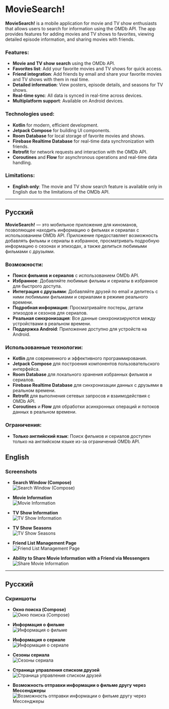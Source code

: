 # MovieSearch!

**MovieSearch!** is a mobile application for movie and TV show enthusiasts that allows users to search for information using the OMDb API. The app provides features for adding movies and TV shows to favorites, viewing detailed episode information, and sharing movies with friends.

### Features:
- **Movie and TV show search** using the OMDb API.
- **Favorites list**: Add your favorite movies and TV shows for quick access.
- **Friend integration**: Add friends by email and share your favorite movies and TV shows with them in real time.
- **Detailed information**: View posters, episode details, and seasons for TV shows.
- **Real-time sync**: All data is synced in real-time across devices.
- **Multiplatform support**: Available on Android devices.

### Technologies used:
- **Kotlin** for modern, efficient development.
- **Jetpack Compose** for building UI components.
- **Room Database** for local storage of favorite movies and shows.
- **Firebase Realtime Database** for real-time data synchronization with friends.
- **Retrofit** for network requests and interaction with the OMDb API.
- **Coroutines** and **Flow** for asynchronous operations and real-time data handling.

### Limitations:
- **English only**: The movie and TV show search feature is available only in English due to the limitations of the OMDb API.

---

## Русский

**MovieSearch!** — это мобильное приложение для киноманов, позволяющее находить информацию о фильмах и сериалах с использованием OMDb API. Приложение предоставляет возможность добавлять фильмы и сериалы в избранное, просматривать подробную информацию о сезонах и эпизодах, а также делиться любимыми фильмами с друзьями.

### Возможности:
- **Поиск фильмов и сериалов** с использованием OMDb API.
- **Избранное**: Добавляйте любимые фильмы и сериалы в избранное для быстрого доступа.
- **Интеграция с друзьями**: Добавляйте друзей по email и делитесь с ними любимыми фильмами и сериалами в режиме реального времени.
- **Подробная информация**: Просматривайте постеры, детали эпизодов и сезонов для сериалов.
- **Реальная синхронизация**: Все данные синхронизируются между устройствами в реальном времени.
- **Поддержка Android**: Приложение доступно для устройств на Android.

### Использованные технологии:
- **Kotlin** для современного и эффективного программирования.
- **Jetpack Compose** для построения компонентов пользовательского интерфейса.
- **Room Database** для локального хранения избранных фильмов и сериалов.
- **Firebase Realtime Database** для синхронизации данных с друзьями в реальном времени.
- **Retrofit** для выполнения сетевых запросов и взаимодействия с OMDb API.
- **Coroutines** и **Flow** для обработки асинхронных операций и потоков данных в реальном времени.

### Ограничения:
- **Только английский язык**: Поиск фильмов и сериалов доступен только на английском языке из-за ограничений OMDb API.


## English

### Screenshots

- **Search Window (Compose)**  
  ![Search Window (Compose)](assets/1.png)

- **Movie Information**  
  ![Movie Information](assets/2.png)

- **TV Show Information**  
  ![TV Show Information](assets/3.png)

- **TV Show Seasons**  
  ![TV Show Seasons](assets/4.png)

- **Friend List Management Page**  
  ![Friend List Management Page](assets/5.png)

- **Ability to Share Movie Information with a Friend via Messengers**  
  ![Share Movie Information](assets/6.png)

---

## Русский

### Скриншоты

- **Окно поиска (Compose)**  
  ![Окно поиска (Compose)](assets/1.png)

- **Информация о фильме**  
  ![Информация о фильме](assets/2.png)

- **Информация о сериале**  
  ![Информация о сериале](assets/3.png)

- **Сезоны сериала**  
  ![Сезоны сериала](assets/4.png)

- **Страница управления списком друзей**  
  ![Страница управления списком друзей](assets/5.png)

- **Возможность отправки информации о фильме другу через Мессенджеры**  
  ![Возможность отправки информации о фильме другу через Мессенджеры](assets/6.png)
